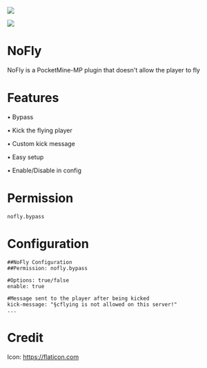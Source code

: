  <a href="https://poggit.pmmp.io/p/NoFly"><img src="https://poggit.pmmp.io/shield.state/NoFly"></a>

<a href="https://poggit.pmmp.io/p/NoFly"><img src="https://poggit.pmmp.io/shield.api/NoFly"></a>

# NoFly
NoFly is a PocketMine-MP plugin that doesn't allow the player to fly

# Features
• Bypass

• Kick the flying player

• Custom kick message

• Easy setup

• Enable/Disable in config


# Permission
```nofly.bypass```

# Configuration
```---
##NoFly Configuration
##Permission: nofly.bypass

#Options: true/false
enable: true

#Message sent to the player after being kicked
kick-message: "§cflying is not allowed on this server!"
...
```

# Credit
Icon: https://flaticon.com
